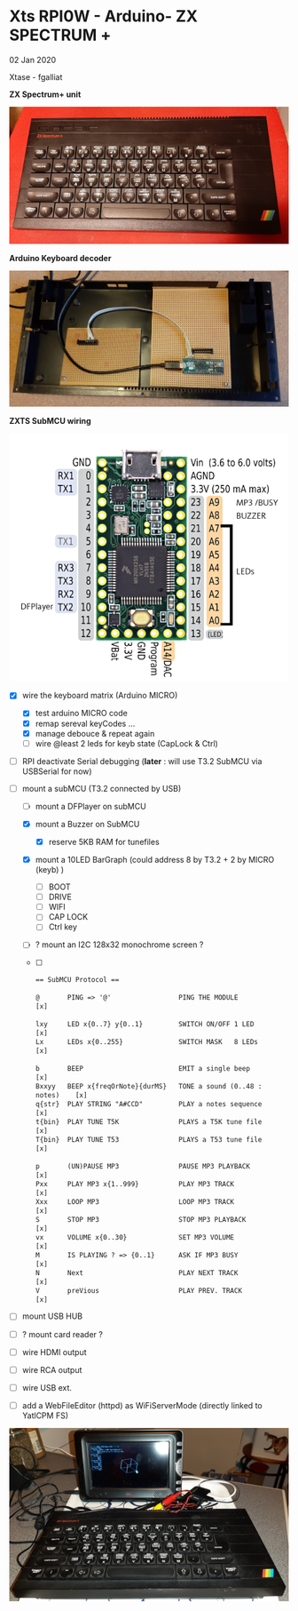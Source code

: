 # Xts RPI0W - Arduino- ZX SPECTRUM +

02 Jan 2020

Xtase - fgalliat



**ZX Spectrum+ unit**

![ZX Spectrum+ unit](zxspec.jpg)



**Arduino Keyboard decoder**

![ZX Spectrum+ unit](zxs_arduinokb.jpg)



**ZXTS SubMCU wiring**

![SubMCU](./subMCU.png)

- [x] wire the keyboard matrix (Arduino MICRO)
  - [x] test arduino MICRO code
  - [x] remap sereval keyCodes ...
  - [x] manage debouce & repeat again
  - [ ] wire @least 2 leds for keyb state (CapLock & Ctrl)
- [ ] RPI deactivate Serial debugging (**later** : will use T3.2 SubMCU via USBSerial for now)
- [ ] mount a subMCU (T3.2 connected by USB)
  - [ ] mount a DFPlayer on subMCU
  
  - [x] mount a Buzzer on SubMCU
    
    - [x] reserve 5KB RAM for tunefiles
    
  - [x] mount a 10LED BarGraph (could address 8 by T3.2 + 2 by MICRO (keyb) )
    - [ ] BOOT
    - [ ] DRIVE
    - [ ] WIFI
    - [ ] CAP LOCK
    - [ ] Ctrl key
    
  - [ ] ? mount an I2C 128x32 monochrome screen ?
  
  - [ ] ```
    == SubMCU Protocol ==
    
    @		PING => '@'					PING THE MODULE					[x]
    
    lxy		LED x{0..7} y{0..1}			SWITCH ON/OFF 1 LED				[x]
    Lx		LEDs x{0..255}				SWITCH MASK   8 LEDs			[x]
    
    b		BEEP						EMIT a single beep				[x]
    Bxxyy	BEEP x{freqOrNote}{durMS}	TONE a sound (0..48 : notes)    [x]
    q{str}	PLAY STRING "A#CCD"			PLAY a notes sequence           [x]
    t{bin}  PLAY TUNE T5K				PLAYS a T5K tune file           [x]
    T{bin}  PLAY TUNE T53				PLAYS a T53 tune file           [x]
    
    p		(UN)PAUSE MP3				PAUSE MP3 PLAYBACK           	[x]
    Pxx		PLAY MP3 x{1..999}			PLAY MP3 TRACK           		[x]
    Xxx		LOOP MP3					LOOP MP3 TRACK           		[x]
    S		STOP MP3					STOP MP3 PLAYBACK           	[x]
    vx		VOLUME x{0..30}				SET MP3 VOLUME           		[x]
    M		IS PLAYING ? => {0..1}		ASK IF MP3 BUSY                 [x]
    N		Next						PLAY NEXT TRACK                 [x]
    V		preVious					PLAY PREV. TRACK           		[x]
    
    ```
  
- [ ] mount USB HUB
- [ ] ? mount card reader ?
- [ ] wire HDMI output
- [ ] wire RCA output
- [ ] wire USB ext.

- [ ] add a WebFileEditor (httpd) as WiFiServerMode (directly linked to YatlCPM FS)

![ZXts unit](./zxts_cube.jpg)